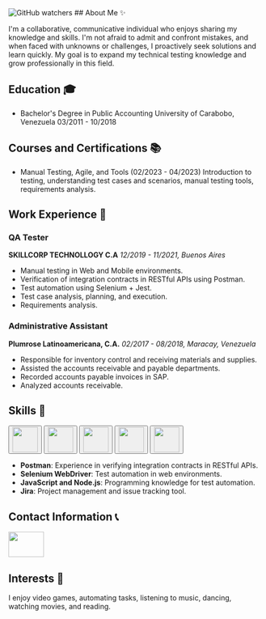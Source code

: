 <img alt="GitHub watchers" src="https://img.shields.io/github/watchers/Johbry/README.md?color=fucsia&style=social">
## About Me ✨

I'm a collaborative, communicative individual who enjoys sharing my knowledge and skills. I'm not afraid to admit and confront mistakes, and when faced with unknowns or challenges, I proactively seek solutions and learn quickly. My goal is to expand my technical testing knowledge and grow professionally in this field.

## Education 🎓

- Bachelor's Degree in Public Accounting
University of Carabobo, Venezuela
03/2011 - 10/2018

## Courses and Certifications 📚

- Manual Testing, Agile, and Tools (02/2023 - 04/2023)
Introduction to testing, understanding test cases and scenarios, manual testing tools, requirements analysis.

## Work Experience 💼

### QA Tester
**SKILLCORP TECHNOLLOGY C.A**
*12/2019 - 11/2021, Buenos Aires*

- Manual testing in Web and Mobile environments.
- Verification of integration contracts in RESTful APIs using Postman.
- Test automation using Selenium + Jest.
- Test case analysis, planning, and execution.
- Requirements analysis.

### Administrative Assistant
**Plumrose Latinoamericana, C.A.**
*02/2017 - 08/2018, Maracay, Venezuela*

- Responsible for inventory control and receiving materials and supplies.
- Assisted the accounts receivable and payable departments.
- Recorded accounts payable invoices in SAP.
- Analyzed accounts receivable.

<h2>Skills 🚀</h2>

<div>
  <a href="https://www.postman.com/" target="_blank"><button><img src="https://www.returngis.net/wp-content/uploads/2021/06/New-postman.png" width="50px" height="50px"></button></a>
  <a href="https://www.atlassian.com/es/software/jira" target="_blank"><button><img src="https://www.coreit.cz/atlassian/wp-content/uploads/2019/06/jira-1.png" width="50px" height="50px"></button></a>
  <a href="https://www.selenium.dev/documentation/webdriver" target="_blank"><button><img src="https://upload.wikimedia.org/wikipedia/commons/thumb/d/d5/Selenium_Logo.png/574px-Selenium_Logo.png?20200511151950"
  width="50px" height="50px"></button></a>
  <a href="https://www.javascript.com/" target="_blank"><button><img src="https://upload.wikimedia.org/wikipedia/commons/thumb/6/6a/JavaScript-logo.png/600px-JavaScript-logo.png" width="50px" height="50px"></button></a>
  <a href="https://nodejs.org/es" target="_blank"><button><img src="https://img2.freepng.es/20180425/jrw/kisspng-node-js-javascript-web-application-express-js-comp-5ae0f84e2a4242.1423638015246930701731.jpg" width="50px" height="50px"></button></a>
</div>

- **Postman**: Experience in verifying integration contracts in RESTful APIs.
- **Selenium WebDriver**: Test automation in web environments.
- **JavaScript and Node.js**: Programming knowledge for test automation.
- **Jira**: Project management and issue tracking tool.

## Contact Information 📞

<a href="https://www.linkedin.com/in/johbry-mellado/" target="_blank">
  <img src="https://1000marcas.net/wp-content/uploads/2020/01/Logo-Linkedin-500x313.png" width="70px" height="50px">
  <span></span>
</a>

## Interests 🌟

I enjoy video games, automating tasks, listening to music, dancing, watching movies, and reading.

